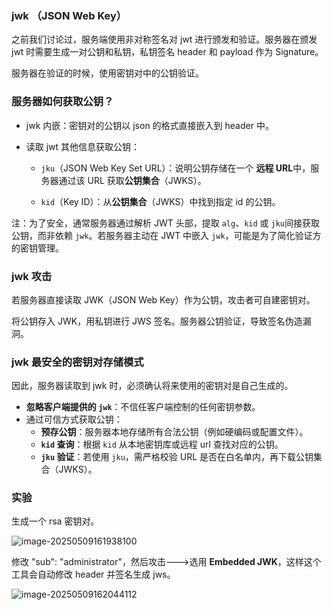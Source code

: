 ###  jwk （JSON Web Key）

之前我们讨论过，服务端使用非对称签名对 jwt 进行颁发和验证。服务器在颁发 jwt 时需要生成一对公钥和私钥，私钥签名 header 和 payload 作为 Signature。

服务器在验证的时候，使用密钥对中的公钥验证。

### 服务器如何获取公钥？

- jwk 内嵌：密钥对的公钥以 json 的格式直接嵌入到 header 中。

- 读取 jwt 其他信息获取公钥：

  - `jku`（JSON Web Key Set URL）：说明公钥存储在一个 **远程 URL**中，服务器通过该 URL 获取**公钥集合**（JWKS）。

  - `kid`（Key ID）：从**公钥集合**（JWKS）中找到指定 id 的公钥。

注：为了安全，通常服务器通过解析 JWT 头部，提取 `alg`、`kid` 或 `jku`间接获取公钥，而非依赖 `jwk`。若服务器主动在 JWT 中嵌入 `jwk`，可能是为了简化验证方的密钥管理。

### jwk 攻击

若服务器直接读取 JWK（JSON Web Key）作为公钥，攻击者可自建密钥对。

将公钥存入 JWK，用私钥进行 JWS 签名。服务器公钥验证，导致签名伪造漏洞。

### jwk 最安全的密钥对存储模式

因此，服务器读取到 jwk 时，必须确认将来使用的密钥对是自己生成的。

- **忽略客户端提供的 `jwk`**：不信任客户端控制的任何密钥参数。
- 通过可信方式获取公钥：
  - **预存公钥**：服务器本地存储所有合法公钥（例如硬编码或配置文件）。
  - **`kid` 查询**：根据 `kid` 从本地密钥库或远程 url 查找对应的公钥。
  - **`jku` 验证**：若使用 `jku`，需严格校验 URL 是否在白名单内，再下载公钥集合（JWKS）。

### 实验

生成一个 rsa 密钥对。

![image-20250509161938100](https://cdn.jsdelivr.net/gh/LilDean17/secdoc@main/Web%20%E5%AE%89%E5%85%A8/JWT%20%E6%BC%8F%E6%B4%9E/images/image-20250509161938100.png)

修改 "sub": "administrator"，然后攻击--->选用  **Embedded JWK**，这样这个工具会自动修改 header 并签名生成 jws。

![image-20250509162044112](https://cdn.jsdelivr.net/gh/LilDean17/secdoc@main/Web%20%E5%AE%89%E5%85%A8/JWT%20%E6%BC%8F%E6%B4%9E/images/image-20250509162044112.png)

